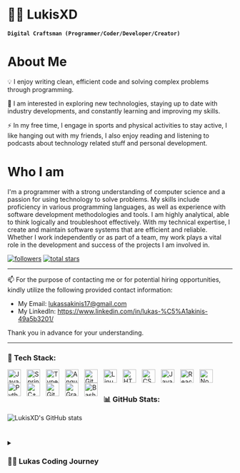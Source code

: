 # 👨‍💻 LukisXD

**`Digital Craftsman (Programmer/Coder/Developer/Creator)`**

# About Me

💡 I enjoy writing clean, efficient code and solving complex problems through programming.

🌱 I am interested in exploring new technologies, staying up to date with industry developments, and constantly learning and improving my skills.

⚡ In my free time, I engage in sports and physical activities to stay active, I like hanging out with my friends, I also enjoy reading and listening to podcasts about technology related stuff and personal development.


# Who I am

I'm a programmer with a strong understanding of computer science and a passion for using technology to solve problems. My skills include proficiency in various programming languages, as well as experience with software development methodologies and tools. I am highly analytical, able to think logically and troubleshoot effectively. With my technical expertise, I create and maintain software systems that are efficient and reliable. Whether I work independently or as part of a team, my work plays a vital role in the development and success of the projects I am involved in.

   <p align="left">
      <a href="https://github.com/LukisXD?tab=followers">
         <img alt="followers" title="Follow me on Github" src="https://custom-icon-badges.demolab.com/github/followers/LukisXD?color=236ad3&labelColor=1155ba&style=for-the-badge&logo=person-add&label=Follow&logoColor=white"/></a>
      <a href="https://github.com/LukisXD?tab=repositories&sort=stargazers">
         <img alt="total stars" title="Total stars on GitHub" src="https://custom-icon-badges.demolab.com/github/stars/LukisXD?color=55960c&style=for-the-badge&labelColor=488207&logo=star"/></a>
   </p>
   
   
---
📫 For the purpose of contacting me or for potential hiring opportunities, kindly utilize the following provided contact information:
- My Email: lukassakinis17@gmail.com
- My LinkedIn: https://www.linkedin.com/in/lukas-%C5%A1akinis-49a5b3201/

Thank you in advance for your understanding.

--- 
 
### 🧰 Tech Stack:

<img align="left" alt="Java" width="30px" style="padding-right:10px;" src="https://cdn.jsdelivr.net/gh/devicons/devicon/icons/java/java-original.svg"/>
<img align="left" alt="Spring" width="30px" style="padding-right:10px;" src="https://cdn.jsdelivr.net/gh/devicons/devicon/icons/spring/spring-original.svg" />
<img align="left" alt="TypeScript" width="30px" style="padding-right:10px;" src="https://cdn.jsdelivr.net/gh/devicons/devicon/icons/typescript/typescript-plain.svg" />
<img align="left" alt="Angular" width="30px" style="padding-right:10px;" src="https://cdn.jsdelivr.net/gh/devicons/devicon/icons/angularjs/angularjs-plain.svg" />
<img align="left" alt="Git" width="30px" style="padding-right:10px;" src="https://cdn.jsdelivr.net/gh/devicons/devicon/icons/git/git-original.svg" />
<img align="left" alt="Linux" width="30px" style="padding-right:10px;" src="https://cdn.jsdelivr.net/gh/devicons/devicon/icons/linux/linux-original.svg" />
<img align="left" alt="HTML" width="30px" style="padding-right:10px;" src="https://cdn.jsdelivr.net/gh/devicons/devicon/icons/html5/html5-plain.svg" />
<img align="left" alt="CSS" width="30px" style="padding-right:10px;" src="https://cdn.jsdelivr.net/gh/devicons/devicon/icons/css3/css3-plain.svg" />
<img align="left" alt="JavaScript" width="30px" style="padding-right:10px;" src="https://cdn.jsdelivr.net/gh/devicons/devicon/icons/javascript/javascript-plain.svg" />
<img align="left" alt="React" width="30px" style="padding-right:10px;" src="https://cdn.jsdelivr.net/gh/devicons/devicon/icons/react/react-original.svg" />
<img align="left" alt="NodeJS" width="30px" style="padding-right:10px;" src="https://cdn.jsdelivr.net/gh/devicons/devicon/icons/nodejs/nodejs-original.svg" />
<img align="left" alt="Python" width="30px" style="padding-right:10px;" src="https://cdn.jsdelivr.net/gh/devicons/devicon/icons/python/python-plain.svg" />
<img align="left" alt="C++" width="30px" style="padding-right:10px;" src="https://cdn.jsdelivr.net/gh/devicons/devicon/icons/cplusplus/cplusplus-line.svg" />
<img align="left" alt="GitHub" width="30px" style="padding-right:10px;" src="https://cdn.jsdelivr.net/gh/devicons/devicon/icons/github/github-original.svg" />
<img align="left" alt="Gradle" width="30px" style="padding-right:10px;" src="https://cdn.jsdelivr.net/gh/devicons/devicon/icons/gradle/gradle-plain.svg" />
<img align="left" alt="Bash" width="30px" style="padding-right:10px;" src="https://cdn.jsdelivr.net/gh/devicons/devicon/icons/bash/bash-original.svg" />
<br />

#

### 📊 GitHub Stats:

![LukisXD's GitHub stats](https://github-readme-stats.vercel.app/api?username=LukisXD&show_icons=true&theme=gruvbox)

<!-- ![GitHub Streak](https://streak-stats.demolab.com?user=LukisXD&theme=gruvbox&border_radius=4.5) -->

#

<details>
 <summary><h3>👨‍💻 Lukas Coding Journey</h3></summary>
   My coding journey began in high school, where I first became interested in programming through a computer science class. I was immediately drawn to the logical and problem-solving nature of the subject, and I knew that I wanted to pursue a career in this field. After high school, I enrolled in a degree program in computer science at a local university. During my studies, I had the opportunity to learn a variety of programming languages and gain hands-on experience through projects and an internship. I was able to apply my knowledge in a real-world setting, and it solidified my desire to pursue a career in programming. Currently, I am still in college, but I am looking forward to the opportunities that lie ahead once I graduate. I am also keeping an eye for any internships that align with my career aspirations and skills. As I progress through my studies, I have realized that I am particularly interested in web development. I have been exploring this area further, learning new languages and frameworks like JavaScript, React, and Node.js. I am determined to continue honing my skills and gaining experience in the field. I am excited to see where my coding journey will take me in the future, and I am open to exploring new technologies and areas of programming.
</details>



